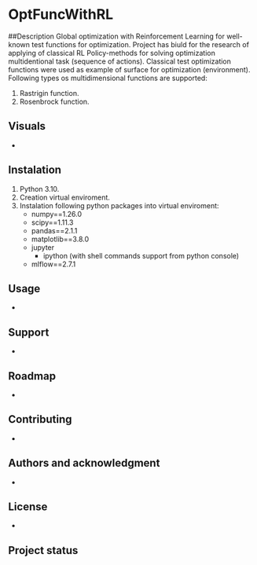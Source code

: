 # OptFuncWithRL

##Description
Global optimization with Reinforcement Learning for well-known test functions for optimization.
Project has biuld for the research of applying of classical RL Policy-methods for solving optimization multidentional task (sequence of actions). Classical test optimization functions were used as example of surface for optimization (environment).
Following types os multidimensional functions are supported:
1. Rastrigin  function.
2. Rosenbrock function.

## Visuals
-

## Instalation
1. Python 3.10.
2. Creation virtual enviroment.
3. Instalation following python packages into virtual enviroment:
   - numpy==1.26.0
   - scipy==1.11.3
   - pandas==2.1.1
   - matplotlib==3.8.0
   - jupyter
     - ipython (with shell commands support from python console)
   - mlflow==2.7.1

## Usage
-

## Support
-

## Roadmap
-

## Contributing
-

## Authors and acknowledgment
-

## License
-

## Project status
